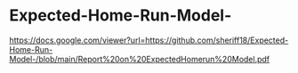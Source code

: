 # Expected-Home-Run-Model-

https://docs.google.com/viewer?url=https://github.com/sheriff18/Expected-Home-Run-Model-/blob/main/Report%20on%20ExpectedHomerun%20Model.pdf
